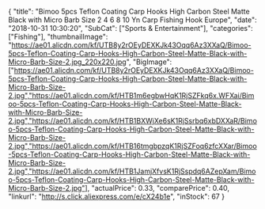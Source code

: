 {
	"title": "Bimoo 5pcs Teflon Coating Carp Hooks High Carbon Steel Matte Black with Micro Barb Size 2 4 6 8 10 Yn Carp Fishing Hook Europe",
	"date": "2018-10-31 10:30:20",
	"SubCat": ["Sports & Entertainment"],
	"categories": ["Fishing"],
	"thumbnailImage": "https://ae01.alicdn.com/kf/UTB8y2rOEyDEXKJk43Oqq6Az3XXaQ/Bimoo-5pcs-Teflon-Coating-Carp-Hooks-High-Carbon-Steel-Matte-Black-with-Micro-Barb-Size-2.jpg_220x220.jpg",
	"BigImage": ["https://ae01.alicdn.com/kf/UTB8y2rOEyDEXKJk43Oqq6Az3XXaQ/Bimoo-5pcs-Teflon-Coating-Carp-Hooks-High-Carbon-Steel-Matte-Black-with-Micro-Barb-Size-2.jpg","https://ae01.alicdn.com/kf/HTB1m6egbwHqK1RjSZFkq6x.WFXai/Bimoo-5pcs-Teflon-Coating-Carp-Hooks-High-Carbon-Steel-Matte-Black-with-Micro-Barb-Size-2.jpg","https://ae01.alicdn.com/kf/HTB1BXWjXe6sK1RjSsrbq6xbDXXaR/Bimoo-5pcs-Teflon-Coating-Carp-Hooks-High-Carbon-Steel-Matte-Black-with-Micro-Barb-Size-2.jpg","https://ae01.alicdn.com/kf/HTB16tmgbpzqK1RjSZFoq6zfcXXar/Bimoo-5pcs-Teflon-Coating-Carp-Hooks-High-Carbon-Steel-Matte-Black-with-Micro-Barb-Size-2.jpg","https://ae01.alicdn.com/kf/HTB1JamjXfvsK1RjSspdq6AZepXam/Bimoo-5pcs-Teflon-Coating-Carp-Hooks-High-Carbon-Steel-Matte-Black-with-Micro-Barb-Size-2.jpg"],
	"actualPrice": 0.33,
	"comparePrice": 0.40,
	"linkurl": "http://s.click.aliexpress.com/e/cX24b1e",
	"inStock": 67
}
